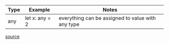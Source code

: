 | Type | Example           | Notes                                             |
| ---- | ----------------- | --------------------------------------------------|
| any  | let x: any = 2    | everything can be assigned to value with any type |

[source](https://github.com/delprzemo/typescript-cheatsheet)

